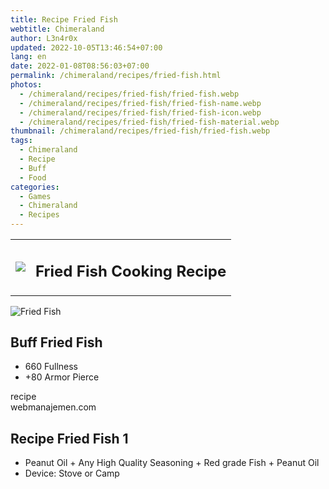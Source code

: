 ```yaml
---
title: Recipe Fried Fish
webtitle: Chimeraland
author: L3n4r0x
updated: 2022-10-05T13:46:54+07:00
lang: en
date: 2022-01-08T08:56:03+07:00
permalink: /chimeraland/recipes/fried-fish.html
photos:
  - /chimeraland/recipes/fried-fish/fried-fish.webp
  - /chimeraland/recipes/fried-fish/fried-fish-name.webp
  - /chimeraland/recipes/fried-fish/fried-fish-icon.webp
  - /chimeraland/recipes/fried-fish/fried-fish-material.webp
thumbnail: /chimeraland/recipes/fried-fish/fried-fish.webp
tags:
  - Chimeraland
  - Recipe
  - Buff
  - Food
categories:
  - Games
  - Chimeraland
  - Recipes
---
```


<section id="bootstrap-wrapper">
  <link
    rel="stylesheet"
    href="https://cdn.statically.io/gh/dimaslanjaka/Web-Manajemen/40ac3225/css/bootstrap-4.5-wrapper.css"
  />
  <div class="row mb-2">
    <div class="col-md-12 mb-2">
      <table class="table" id="post-info">
        <tbody>
          <tr>
            <td>
              <img
                class="d-inline-block me-2"
                src="/chimeraland/recipes/fried-fish/fried-fish-icon.webp"
                width="auto"
                height="auto"
              />
            </td>
            <td><h1 class="fs-5">Fried Fish Cooking Recipe</h1></td>
          </tr>
        </tbody>
      </table>
    </div>
  </div>
  <div class="card mb-2">
    <div class="row g-0">
      <div class="col-sm-4 position-relative mb-2">
        <img
          src="/chimeraland/recipes/fried-fish/fried-fish-material.webp"
          class="card-img fit-cover w-100 h-100"
          alt="Fried Fish"
          data-fancybox="true"
        />
      </div>
      <div class="col-sm-8 mb-2">
        <div class="card-body">
          <h2 class="card-title fs-5">Buff Fried Fish</h2>
          <div class="card-text">
            <ul>
              <li>660 Fullness</li>
              <li>+80 Armor Pierce</li>
            </ul>
          </div>
          <span class="badge rounded-pill bg-dark">recipe</span>
        </div>
        <div class="card-footer text-end text-muted">webmanajemen.com</div>
      </div>
    </div>
  </div>
  <div class="row mb-2">
    <div class="col-12 col-lg-6 recipe-item mb-2">
      <div class="card">
        <div class="card-body">
          <h2 class="card-title fs-5">Recipe Fried Fish 1</h2>
          <div class="card-text">
            <ul>
              <li>
                Peanut Oil<span> + </span>Any High Quality Seasoning<span>
                  + </span
                >Red grade Fish<span> + </span>Peanut Oil
              </li>
              <li>Device: Stove or Camp</li>
            </ul>
          </div>
        </div>
      </div>
    </div>
  </div>
</section>